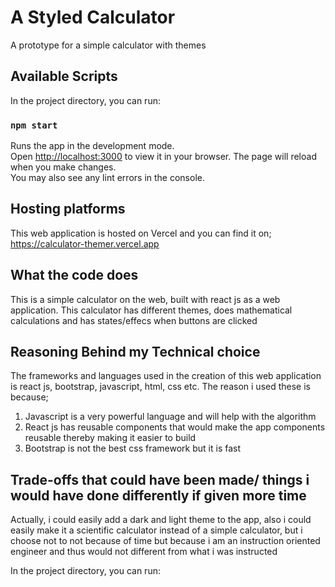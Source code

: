 # A Styled Calculator

A prototype for a simple calculator with themes

## Available Scripts

In the project directory, you can run:

### `npm start`

Runs the app in the development mode.\
Open [http://localhost:3000](http://localhost:3000) to view it in your browser.
The page will reload when you make changes.\
You may also see any lint errors in the console.

## Hosting platforms

This web application is hosted on Vercel and you can find it on;
https://calculator-themer.vercel.app

## What the code does

This is a simple calculator on the web, built with react js as a web application. This calculator has different themes, does mathematical calculations and has states/effecs when buttons are clicked

## Reasoning Behind my Technical choice

The frameworks and languages used in the creation of this web application is react js, bootstrap, javascript, html, css etc. The reason i used these is because;
1. Javascript is a very powerful language and will help with the algorithm
2. React js has reusable components that would make the app components reusable thereby making it easier to build
3. Bootstrap is not the best css framework but it is fast


## Trade-offs that could have been made/ things i would have done differently if given more time

Actually, i could easily add a dark and light theme to the app, also i could easily make it a scientific calculator instead of a simple calculator, but i choose not to not because of time but because i am an instruction oriented engineer and thus would not different from what i was instructed

In the project directory, you can run:
